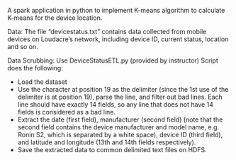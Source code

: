 A spark application in python to implement K-means algorithm to calculate K-means for the device
location.

Data: The file “devicestatus.txt” contains data collected from
mobile devices on Loudacre’s network, including device ID, current status, location and so on. 

Data Scrubbing: Use DeviceStatusETL.py (provided by instructor) 
Script does the following: 
- Load the dataset
- Use the character at position 19 as the delimiter (since the 1st use of the delimiter is at position
19), parse the line, and filter out bad lines. Each line should have exactly 14 fields, so any line
that does not have 14 fields is considered as a bad line.
- Extract the date (first field), manufacturer (second field) (note that the second field contains the
device manufacturer and model name, e.g. Ronin S2, which is separated by a white space),
device ID (third field), and latitude and longitude (13th and 14th fields respectively).
- Save the extracted data to common delimited text files on HDFS.

